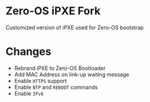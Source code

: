 # Zero-OS iPXE Fork
Customized version of iPXE used for Zero-OS bootstrap

# Changes
- Rebrand iPXE to Zero-OS Bootloader
- Add MAC Address on link-up waiting message
- Enable `HTTPS` support
- Enable `NTP` and `REBOOT` commands
- Enable `IPv6`
